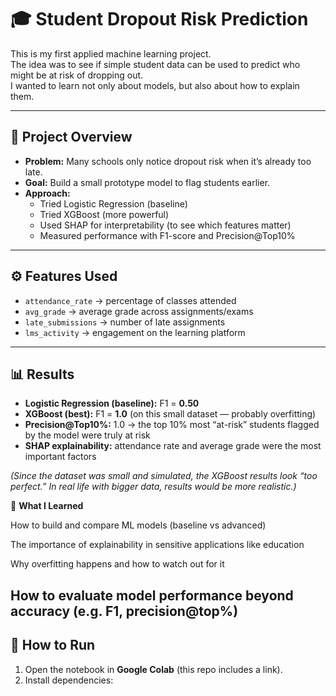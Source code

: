 # 🎓 Student Dropout Risk Prediction

This is my first applied machine learning project.  
The idea was to see if simple student data can be used to predict who might be at risk of dropping out.  
I wanted to learn not only about models, but also about how to explain them.

---

## 📌 Project Overview

- **Problem:** Many schools only notice dropout risk when it’s already too late.  
- **Goal:** Build a small prototype model to flag students earlier.  
- **Approach:**  
  - Tried Logistic Regression (baseline)  
  - Tried XGBoost (more powerful)  
  - Used SHAP for interpretability (to see which features matter)  
  - Measured performance with F1-score and Precision@Top10%  

---

## ⚙️ Features Used

- `attendance_rate` → percentage of classes attended  
- `avg_grade` → average grade across assignments/exams  
- `late_submissions` → number of late assignments  
- `lms_activity` → engagement on the learning platform  

---

## 📊 Results

- **Logistic Regression (baseline):** F1 = **0.50**  
- **XGBoost (best):** F1 = **1.0** (on this small dataset — probably overfitting)  
- **Precision@Top10%:** 1.0 → the top 10% most “at-risk” students flagged by the model were truly at risk  
- **SHAP explainability:** attendance rate and average grade were the most important factors  

*(Since the dataset was small and simulated, the XGBoost results look “too perfect.” In real life with bigger data, results would be more realistic.)*  

🧠 **What I Learned**

How to build and compare ML models (baseline vs advanced)

The importance of explainability in sensitive applications like education

Why overfitting happens and how to watch out for it

How to evaluate model performance beyond accuracy (e.g. F1, precision@top%)
---

## 🚀 How to Run

1. Open the notebook in **Google Colab** (this repo includes a link).  
2. Install dependencies:  

